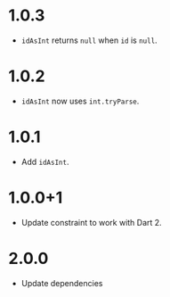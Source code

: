 # 1.0.3
* `idAsInt` returns `null` when `id` is `null`.

# 1.0.2
* `idAsInt` now uses `int.tryParse`.

# 1.0.1
* Add `idAsInt`.

# 1.0.0+1
* Update constraint to work with Dart 2.

# 2.0.0

- Update dependencies